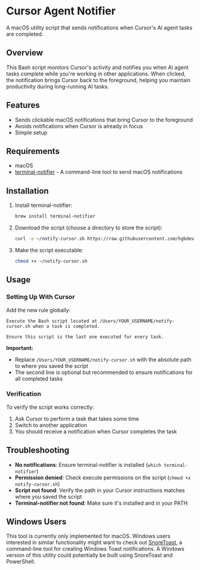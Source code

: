 # Cursor Agent Notifier

A macOS utility script that sends notifications when Cursor's AI agent tasks are completed.

## Overview

This Bash script monitors Cursor's activity and notifies you when AI agent tasks complete while you're working in other applications. When clicked, the notification brings Cursor back to the foreground, helping you maintain productivity during long-running AI tasks.

## Features

- Sends clickable macOS notifications that bring Cursor to the foreground
- Avoids notifications when Cursor is already in focus
- Simple setup

## Requirements

- macOS
- [terminal-notifier](https://github.com/julienXX/terminal-notifier) - A command-line tool to send macOS notifications

## Installation

1. Install terminal-notifier:

   ```bash
   brew install terminal-notifier
   ```

2. Download the script (choose a directory to store the script):

   ```bash
   curl -o ~/notify-cursor.sh https://raw.githubusercontent.com/hgbdev/cursor-agent-notifier/main/notify-cursor.sh
   ```

3. Make the script executable:

   ```bash
   chmod +x ~/notify-cursor.sh
   ```

## Usage

### Setting Up With Cursor

Add the new rule globally:

```text
Execute the Bash script located at /Users/YOUR_USERNAME/notify-cursor.sh when a task is completed.

Ensure this script is the last one executed for every task.
```

**Important:**

- Replace `/Users/YOUR_USERNAME/notify-cursor.sh` with the absolute path to where you saved the script
- The second line is optional but recommended to ensure notifications for all completed tasks

### Verification

To verify the script works correctly:

1. Ask Cursor to perform a task that takes some time
2. Switch to another application
3. You should receive a notification when Cursor completes the task

## Troubleshooting

- **No notifications**: Ensure terminal-notifier is installed (`which terminal-notifier`)
- **Permission denied**: Check execute permissions on the script (`chmod +x notify-cursor.sh`)
- **Script not found**: Verify the path in your Cursor instructions matches where you saved the script
- **Terminal-notifier not found**: Make sure it's installed and in your PATH

## Windows Users

This tool is currently only implemented for macOS. Windows users interested in similar functionality might want to check out [SnoreToast](https://github.com/KDE/snoretoast), a command-line tool for creating Windows Toast notifications. A Windows version of this utility could potentially be built using SnoreToast and PowerShell.
